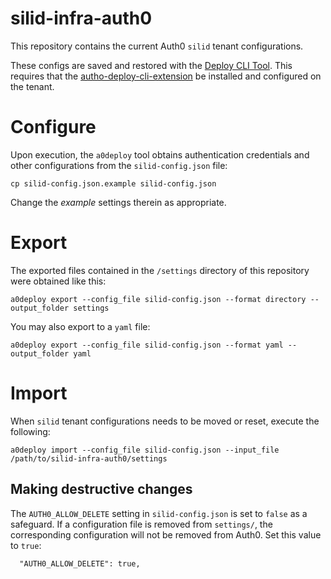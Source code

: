 silid-infra-auth0
=================

This repository contains the current Auth0 `silid` tenant configurations.

These configs are saved and restored with the [Deploy CLI Tool](https://auth0.com/docs/deploy/deploy-cli-tool/install-and-configure-the-deploy-cli-tool). This requires that the [autho-deploy-cli-extension](https://auth0.com/docs/deploy/deploy-cli-tool/create-and-configure-the-deploy-cli-application) be installed and configured on the tenant.

# Configure

Upon execution, the `a0deploy` tool obtains authentication credentials and other configurations from the `silid-config.json` file:

```
cp silid-config.json.example silid-config.json
```

Change the _example_ settings therein as appropriate.

# Export

The exported files contained in the `/settings` directory of this repository were obtained like this:

```
a0deploy export --config_file silid-config.json --format directory --output_folder settings
```

You may also export to a `yaml` file:

```
a0deploy export --config_file silid-config.json --format yaml --output_folder yaml
```

# Import

When `silid` tenant configurations needs to be moved or reset, execute the following:

```
a0deploy import --config_file silid-config.json --input_file /path/to/silid-infra-auth0/settings
```

## Making destructive changes

The `AUTH0_ALLOW_DELETE` setting in `silid-config.json` is set to `false` as a safeguard. If a configuration file is removed from `settings/`, the corresponding configuration will not be removed from Auth0. Set this value to `true`:

```
  "AUTH0_ALLOW_DELETE": true,
```
